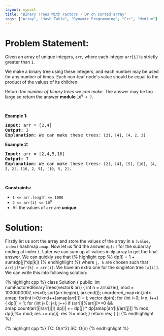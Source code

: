 ```yaml
---
layout: mypost
title: "Binary Trees With Factors - DP on sorted array"
tags: ["Array", "Hash Table", "Dynamic Programming", "C++", "Medium"]
---
```

# Problem Statement:
<p>Given an array of unique integers, <code>arr</code>, where each integer <code>arr[i]</code> is strictly greater than <code>1</code>.</p>

<p>We make a binary tree using these integers, and each number may be used for any number of times. Each non-leaf node&#39;s value should be equal to the product of the values of its children.</p>

<p>Return <em>the number of binary trees we can make</em>. The answer may be too large so return the answer <strong>modulo</strong> <code>10<sup>9</sup> + 7</code>.</p>

<p>&nbsp;</p>
<p><strong class="example">Example 1:</strong></p>

<pre>
<strong>Input:</strong> arr = [2,4]
<strong>Output:</strong> 3
<strong>Explanation:</strong> We can make these trees: <code>[2], [4], [4, 2, 2]</code></pre>

<p><strong class="example">Example 2:</strong></p>

<pre>
<strong>Input:</strong> arr = [2,4,5,10]
<strong>Output:</strong> 7
<strong>Explanation:</strong> We can make these trees: <code>[2], [4], [5], [10], [4, 2, 2], [10, 2, 5], [10, 5, 2]</code>.</pre>

<p>&nbsp;</p>
<p><strong>Constraints:</strong></p>

<ul>
	<li><code>1 &lt;= arr.length &lt;= 1000</code></li>
	<li><code>2 &lt;= arr[i] &lt;= 10<sup>9</sup></code></li>
	<li>All the values of <code>arr</code> are <strong>unique</strong>.</li>
</ul>

# Solution:
Firstly let us sort the array and store the values of the array in a `(value, index)` hashmap `amap`. Now let us find the answer `dp[i]` for the subarray ending at index `i`. Later we can sum up all values in `dp` array to get the final answer. We can quickly see that 
 {% highlight cpp %} 
dp[i] = 1 + sum(dp[j]*dp[k])
 {% endhighlight %}
where `j, k` are chosen such that `arr[j]*arr[k] = arr[i]`. We have an extra one for the singleton tree `[a[i]]`. We can write this into following solution:

 {% highlight cpp %} 
class Solution {
public:
    int numFactoredBinaryTrees(vector<int>& arr) 
    {
        int n = arr.size(), mod = 1000000007, res=0;
        sort(arr.begin(), arr.end());
        unordered_map<int,int> amap;
        for(int i=0;i<n;i++)amap[arr[i]] = i;
        vector<long> dp(n);
        for (int i=0; i<n; i++)
        {
            dp[i] = 1;
            for (int j=0; j<i; j++) if (arr[i]%arr[j]==0 && amap.count(arr[i]/arr[j])) 
                dp[i] += dp[j] * dp[amap[arr[i]/arr[j]]] % mod;
            dp[i]%= mod;
            res += dp[i];
            res %= mod;
        }
        return res;
    }
};
 {% endhighlight %}

 {% highlight cpp %} 
TC: O(n^2)
SC: O(n)
 {% endhighlight %}